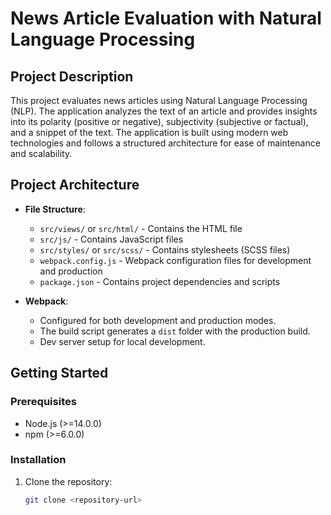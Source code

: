 # News Article Evaluation with Natural Language Processing

## Project Description

This project evaluates news articles using Natural Language Processing (NLP). The application analyzes the text of an article and provides insights into its polarity (positive or negative), subjectivity (subjective or factual), and a snippet of the text. The application is built using modern web technologies and follows a structured architecture for ease of maintenance and scalability.

## Project Architecture

- **File Structure**: 
  - `src/views/` or `src/html/` - Contains the HTML file
  - `src/js/` - Contains JavaScript files
  - `src/styles/` or `src/scss/` - Contains stylesheets (SCSS files)
  - `webpack.config.js` - Webpack configuration files for development and production
  - `package.json` - Contains project dependencies and scripts

- **Webpack**:
  - Configured for both development and production modes.
  - The build script generates a `dist` folder with the production build.
  - Dev server setup for local development.

## Getting Started

### Prerequisites

- Node.js (>=14.0.0)
- npm (>=6.0.0)

### Installation

1. Clone the repository:
   ```bash
   git clone <repository-url>
